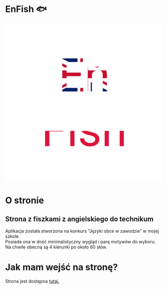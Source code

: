 # EnFish :fish:
<p align="center">
    <img src="obrazy/logo2.png">
    <!-- logo jest bardzo do zmiany -->
</p>


# O stronie 
## Strona z fiszkami z angielskiego do technikum 
Aplikacja została stworzona na konkurs "Języki obce w zawodzie” w mojej szkole. <br>
Posiada ona w dość minimalistyczny wygląd i parę motywów do wyboru. <br>
Na chwile obecną są 4 kierunki po około 60 słów.

# Jak mam wejść na stronę?
Strona jest dostępna [tutaj.](https://wojtas3422.github.io/EnFish)
